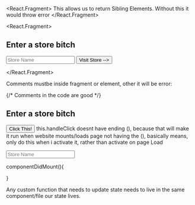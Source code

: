 <React.Fragment>
This allows us to return Sibling Elements. Without this it would throw error
</React.Fragment>

<!-- -------------------------------------------------------------------------------------------------------------------------------- -->

<React.Fragment>
    <form className="store-selector">
        <h2>Enter a store bitch</h2>
        <input type="text" required placeholder="Store Name" />
        <button type="submit">Visit Store --></button>
    </form>
</React.Fragment>

<!-- -------------------------------------------------------------------------------------------------------------------------------- -->
Comments mustbe inside fragment or element, other it will be error: 

<form className="store-selector">
    {/* Comments in the code are good */}    
    <h2>Enter a store bitch</h2>
</form>

<!-- ------------------------------------------------------------------------------------------------------------------------------ -->

<button onClick={this.handClick}>Click This!</button>
this.handleClick doesnt have ending (), because that will make it run when website mounts/loads page 
not having the (), basically means, only do this when i activate it, rather than activate on page Load 

<input type="text" required placeholder="Store Name" defaultValue={getFunName()} />


<!-- --------------------------------------------IMPORTANT FUNCTOINS ---------------------------------------------------------------------------------- -->
componentDidMount(){

}

<!-- ------------------------------------------------------------------------------------------------------------------------------ -->
Any custom function that needs to update state needs to live in the same component/file our state lives. 
